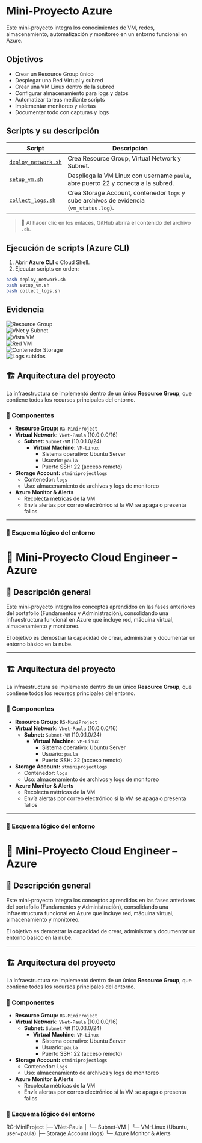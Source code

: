 # Mini-Proyecto Azure

Este mini-proyecto integra los conocimientos de VM, redes, almacenamiento, automatización y monitoreo en un entorno funcional en Azure.

## Objetivos

- Crear un Resource Group único
- Desplegar una Red Virtual y subred
- Crear una VM Linux dentro de la subred
- Configurar almacenamiento para logs y datos
- Automatizar tareas mediante scripts
- Implementar monitoreo y alertas
- Documentar todo con capturas y logs

## Scripts y su descripción

| Script | Descripción |
|--------|------------|
| [`deploy_network.sh`](scripts/deploy_network.sh) | Crea Resource Group, Virtual Network y Subnet. 
| [`setup_vm.sh`](scripts/setup_vm.sh) | Despliega la VM Linux con username `paula`, abre puerto 22 y conecta a la subred. 
| [`collect_logs.sh`](scripts/collect_logs.sh) | Crea Storage Account, contenedor `logs` y sube archivos de evidencia (`vm_status.log`).

> 🔹 Al hacer clic en los enlaces, GitHub abrirá el contenido del archivo `.sh`.

## Ejecución de scripts (Azure CLI)

1. Abrir **Azure CLI** o Cloud Shell.
2. Ejecutar scripts en orden:

```bash
bash deploy_network.sh
bash setup_vm.sh
bash collect_logs.sh
````
## Evidencia 

![Resource Group](images/resource_group.png)  
![VNet y Subnet](images/vnet_subnet.png)  
![Vista VM](images/vm_overview.png)  
![Red VM](images/vm_networking.png)  
![Contenedor Storage](images/storage_container.png)  
![Logs subidos](images/blob_uploaded.png)

## 🏗️ Arquitectura del proyecto

La infraestructura se implementó dentro de un único **Resource Group**, que contiene todos los recursos principales del entorno.

### 🔹 Componentes

- **Resource Group:** `RG-MiniProject`
- **Virtual Network:** `VNet-Paula` (10.0.0.0/16)
  - **Subnet:** `Subnet-VM` (10.0.1.0/24)
    - **Virtual Machine:** `VM-Linux`
      - Sistema operativo: Ubuntu Server  
      - Usuario: `paula`  
      - Puerto SSH: 22 (acceso remoto)
- **Storage Account:** `stminiprojectlogs`
  - Contenedor: `logs`
  - Uso: almacenamiento de archivos y logs de monitoreo
- **Azure Monitor & Alerts**
  - Recolecta métricas de la VM  
  - Envía alertas por correo electrónico si la VM se apaga o presenta fallos

---

### 🧩 Esquema lógico del entorno
# 🧠 Mini-Proyecto Cloud Engineer – Azure

## 📘 Descripción general

Este mini-proyecto integra los conceptos aprendidos en las fases anteriores del portafolio (Fundamentos y Administración), consolidando una infraestructura funcional en Azure que incluye red, máquina virtual, almacenamiento y monitoreo.

El objetivo es demostrar la capacidad de crear, administrar y documentar un entorno básico en la nube.

---

## 🏗️ Arquitectura del proyecto

La infraestructura se implementó dentro de un único **Resource Group**, que contiene todos los recursos principales del entorno.

### 🔹 Componentes

- **Resource Group:** `RG-MiniProject`
- **Virtual Network:** `VNet-Paula` (10.0.0.0/16)
  - **Subnet:** `Subnet-VM` (10.0.1.0/24)
    - **Virtual Machine:** `VM-Linux`
      - Sistema operativo: Ubuntu Server  
      - Usuario: `paula`  
      - Puerto SSH: 22 (acceso remoto)
- **Storage Account:** `stminiprojectlogs`
  - Contenedor: `logs`
  - Uso: almacenamiento de archivos y logs de monitoreo
- **Azure Monitor & Alerts**
  - Recolecta métricas de la VM  
  - Envía alertas por correo electrónico si la VM se apaga o presenta fallos

---

### 🧩 Esquema lógico del entorno

# 🧠 Mini-Proyecto Cloud Engineer – Azure

## 📘 Descripción general

Este mini-proyecto integra los conceptos aprendidos en las fases anteriores del portafolio (Fundamentos y Administración), consolidando una infraestructura funcional en Azure que incluye red, máquina virtual, almacenamiento y monitoreo.

El objetivo es demostrar la capacidad de crear, administrar y documentar un entorno básico en la nube.

---

## 🏗️ Arquitectura del proyecto

La infraestructura se implementó dentro de un único **Resource Group**, que contiene todos los recursos principales del entorno.

### 🔹 Componentes

- **Resource Group:** `RG-MiniProject`
- **Virtual Network:** `VNet-Paula` (10.0.0.0/16)
  - **Subnet:** `Subnet-VM` (10.0.1.0/24)
    - **Virtual Machine:** `VM-Linux`
      - Sistema operativo: Ubuntu Server  
      - Usuario: `paula`  
      - Puerto SSH: 22 (acceso remoto)
- **Storage Account:** `stminiprojectlogs`
  - Contenedor: `logs`
  - Uso: almacenamiento de archivos y logs de monitoreo
- **Azure Monitor & Alerts**
  - Recolecta métricas de la VM  
  - Envía alertas por correo electrónico si la VM se apaga o presenta fallos

### 🧩 Esquema lógico del entorno

RG-MiniProject
├─ VNet-Paula
│ └─ Subnet-VM
│ └─ VM-Linux (Ubuntu, user=paula)
├─ Storage Account (logs)
└─ Azure Monitor & Alerts
